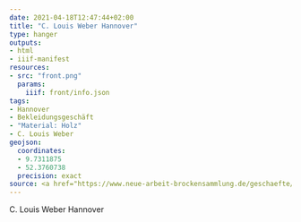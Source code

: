 ```yaml
---
date: 2021-04-18T12:47:44+02:00
title: "C. Louis Weber Hannover"
type: hanger
outputs:
- html
- iiif-manifest
resources:
- src: "front.png"
  params:
    iiif: front/info.json
tags:
- Hannover
- Bekleidungsgeschäft
- "Material: Holz"
- C. Louis Weber
geojson:
  coordinates:
  - 9.7311875
  - 52.3760738
  precision: exact
source: <a href="https://www.neue-arbeit-brockensammlung.de/geschaefte/zweigstelle-kim/">KiM</a>
---
```


C. Louis Weber Hannover
